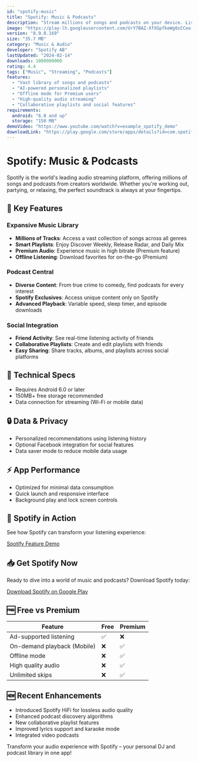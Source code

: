 ```yaml
---
id: "spotify-music"
title: "Spotify: Music & Podcasts"
description: "Stream millions of songs and podcasts on your device. Listen to music and play podcasts for free. Discover new content tailored to your taste."
image: "https://play-lh.googleusercontent.com/UrY7BAZ-XfXGpfkeWg0zCCeo-7ras4DCoRalC_WXXWTK9q5b0Iw7B0YQMsVxZaNB7DM=w240-h480-rw"
version: "8.9.0.169"
size: "35.7 MB"
category: "Music & Audio"
developer: "Spotify AB"
lastUpdated: "2024-02-14"
downloads: 1000000000
rating: 4.4
tags: ["Music", "Streaming", "Podcasts"]
features:
  - "Vast library of songs and podcasts"
  - "AI-powered personalized playlists"
  - "Offline mode for Premium users"
  - "High-quality audio streaming"
  - "Collaborative playlists and social features"
requirements:
  android: "6.0 and up"
  storage: "150 MB"
demoVideo: "https://www.youtube.com/watch?v=example_spotify_demo"
downloadLink: "https://play.google.com/store/apps/details?id=com.spotify.music"
---
```


# Spotify: Music & Podcasts

Spotify is the world's leading audio streaming platform, offering millions of songs and podcasts from creators worldwide. Whether you're working out, partying, or relaxing, the perfect soundtrack is always at your fingertips.

## 🎵 Key Features

### Expansive Music Library
- **Millions of Tracks**: Access a vast collection of songs across all genres
- **Smart Playlists**: Enjoy Discover Weekly, Release Radar, and Daily Mix
- **Premium Audio**: Experience music in high bitrate (Premium feature)
- **Offline Listening**: Download favorites for on-the-go (Premium)

### Podcast Central
- **Diverse Content**: From true crime to comedy, find podcasts for every interest
- **Spotify Exclusives**: Access unique content only on Spotify
- **Advanced Playback**: Variable speed, sleep timer, and episode downloads

### Social Integration
- **Friend Activity**: See real-time listening activity of friends
- **Collaborative Playlists**: Create and edit playlists with friends
- **Easy Sharing**: Share tracks, albums, and playlists across social platforms

## 📱 Technical Specs

- Requires Android 6.0 or later
- 150MB+ free storage recommended
- Data connection for streaming (Wi-Fi or mobile data)

## 🔒 Data & Privacy

- Personalized recommendations using listening history
- Optional Facebook integration for social features
- Data saver mode to reduce mobile data usage

## ⚡ App Performance

- Optimized for minimal data consumption
- Quick launch and responsive interface
- Background play and lock screen controls

## 🎥 Spotify in Action

See how Spotify can transform your listening experience:

[Spotify Feature Demo](https://www.youtube.com/watch?v=example_spotify_demo)

## 📥 Get Spotify Now

Ready to dive into a world of music and podcasts? Download Spotify today:

[Download Spotify on Google Play](https://play.google.com/store/apps/details?id=com.spotify.music)

## 🆓 Free vs Premium

| Feature | Free | Premium |
|---------|------|---------|
| Ad-supported listening | ✅ | ❌ |
| On-demand playback (Mobile) | ❌ | ✅ |
| Offline mode | ❌ | ✅ |
| High quality audio | ❌ | ✅ |
| Unlimited skips | ❌ | ✅ |

## 🆕 Recent Enhancements

- Introduced Spotify HiFi for lossless audio quality
- Enhanced podcast discovery algorithms
- New collaborative playlist features
- Improved lyrics support and karaoke mode
- Integrated video podcasts

Transform your audio experience with Spotify – your personal DJ and podcast library in one app!

